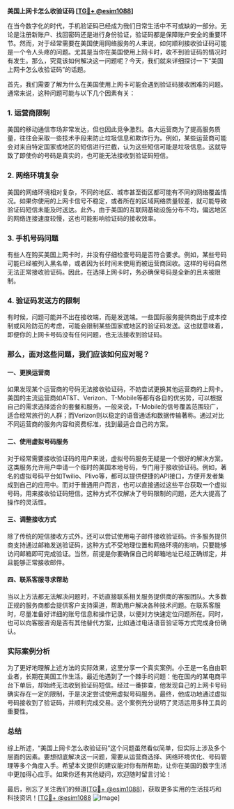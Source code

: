 **美国上网卡怎么收验证码 [[TG💪+ @esim1088](https://t.me/s/esim1088)]**

在当今数字化的时代，手机验证码已经成为我们日常生活中不可或缺的一部分。无论是注册新账户、找回密码还是进行身份验证，验证码都是保障账户安全的重要环节。然而，对于经常需要在美国使用网络服务的人来说，如何顺利接收验证码可能是一个令人头疼的问题。尤其是当你在美国使用上网卡时，收不到验证码的情况时有发生。那么，究竟该如何解决这一问题呢？今天，我们就来详细探讨一下“美国上网卡怎么收验证码”的话题。

首先，我们需要了解为什么在美国使用上网卡可能会遇到验证码接收困难的问题。通常来说，这种问题可能与以下几个因素有关：

### 1. **运营商限制**
美国的移动通信市场非常发达，但也因此竞争激烈。各大运营商为了提高服务质量，往往会采取一些技术手段来防止垃圾信息和欺诈行为。例如，某些运营商可能会对来自特定国家或地区的短信进行拦截，认为这些短信可能是垃圾信息。这就导致了即使你的号码是真实的，也可能无法接收到验证码短信。

### 2. **网络环境复杂**
美国的网络环境相对复杂，不同的地区、城市甚至街区都可能有不同的网络覆盖情况。如果你使用的上网卡信号不稳定，或者所在的区域网络质量较差，就可能导致验证码短信未能及时送达。此外，由于美国的互联网基础设施分布不均，偏远地区的网络连接速度较慢，这也可能影响验证码的接收效率。

### 3. **手机号码问题**
有些人在购买美国上网卡时，并没有仔细检查号码是否符合要求。例如，某些号码可能已经被列入黑名单，或者因为长时间未使用而被运营商回收。这样的号码自然无法正常接收验证码。因此，在选择上网卡时，务必确保号码是全新的且未被限制。

### 4. **验证码发送方的限制**
有时候，问题可能并不出在接收端，而是发送端。一些国际服务提供商出于成本控制或风险防范的考虑，可能会限制某些国家或地区的验证码发送。这也就意味着，即便你的上网卡号码没有任何问题，也无法接收到验证码。

### 那么，面对这些问题，我们应该如何应对呢？

#### **一、更换运营商**
如果发现某个运营商的号码无法接收验证码，不妨尝试更换其他运营商的上网卡。美国的主流运营商如AT&T、Verizon、T-Mobile等都有各自的优劣势，可以根据自己的需求选择适合的套餐和服务。一般来说，T-Mobile的信号覆盖范围较广，适合经常旅行的人群；而Verizon则以稳定的语音通话和数据传输著称。通过对比不同运营商的服务内容和资费标准，找到最适合自己的方案。

#### **二、使用虚拟号码服务**
对于经常需要接收验证码的用户来说，虚拟号码服务无疑是一个很好的解决方案。这类服务允许用户申请一个临时的美国本地号码，专门用于接收验证码。例如，著名的虚拟号码平台如Twilio、Plivo等，都可以提供便捷的API接口，方便开发者集成到自己的应用中。而对于普通用户而言，也可以直接通过这些平台获取一个虚拟号码，用来接收验证码短信。这种方式不仅解决了号码限制的问题，还大大提高了操作的灵活性。

#### **三、调整接收方式**
除了传统的短信接收方式外，还可以尝试使用电子邮件接收验证码。许多服务提供商支持通过邮箱发送验证码，这种方式不受地理位置和网络环境的影响，只要能够访问邮箱即可完成验证。当然，前提是你要确保自己的邮箱地址已经正确绑定，并且能够正常接收邮件。

#### **四、联系客服寻求帮助**
当以上方法都无法解决问题时，不妨直接联系相关服务提供商的客服团队。大多数正规的服务商都会提供客户支持渠道，帮助用户解决各种技术问题。在联系客服时，尽量准备好详细的账号信息和操作记录，以便对方快速定位问题所在。同时，也可以向客服咨询是否有其他替代方案，比如通过电话语音验证等方式完成身份确认。

### 实际案例分析

为了更好地理解上述方法的实际效果，这里分享一个真实案例。小王是一名自由职业者，长期在美国工作生活。最近他遇到了一个棘手的问题：他在国内的某电商平台下单后，却始终无法收到验证码短信。经过一番排查，他发现自己的上网卡号码确实存在一定的限制，于是决定尝试使用虚拟号码服务。最终，他成功地通过虚拟号码接收到了验证码，并顺利完成交易。这个案例充分说明了灵活运用多种工具的重要性。

### 总结

综上所述，“美国上网卡怎么收验证码”这个问题虽然看似简单，但实际上涉及多个层面的因素。要想彻底解决这一问题，需要从运营商选择、网络环境优化、号码管理等多个角度入手。希望本文提供的建议能对你有所帮助，让你在美国的数字生活中更加得心应手。如果你还有其他疑问，欢迎随时留言讨论！

最后，别忘了关注我们的频道[[TG💪+ @esim1088](https://t.me/s/esim1088)]，获取更多实用的生活技巧和科技资讯！[[TG💪+ @esim1088](https://t.me/s/esim1088) ![Image](https://i.postimg.cc/4NQfJmqS/Snipaste-2025-05-13-00-14-12.png)]